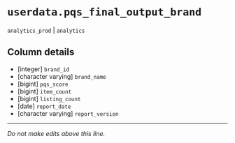 # `userdata.pqs_final_output_brand`
`analytics_prod` | `analytics`

## Column details
* [integer]   `brand_id`
* [character varying] `brand_name`
* [bigint]    `pqs_score`
* [bigint]    `item_count`
* [bigint]    `listing_count`
* [date]      `report_date`
* [character varying] `report_version`

-------------------------------------------------------------------------------
*Do not make edits above this line.*
